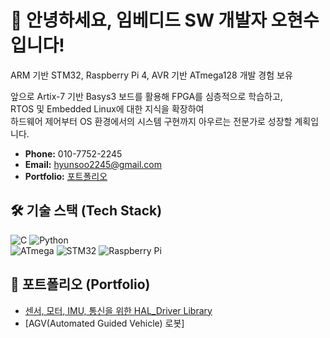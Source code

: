 # 👋 안녕하세요, 임베디드 SW 개발자 오현수입니다!

ARM 기반 STM32, Raspberry Pi 4, AVR 기반 ATmega128 개발 경험 보유

앞으로 Artix-7 기반 Basys3 보드를 활용해 FPGA를 심층적으로 학습하고,   
RTOS 및 Embedded Linux에 대한 지식을 확장하여  
하드웨어 제어부터 OS 환경에서의 시스템 구현까지 아우르는 전문가로 성장할 계획입니다.

- **Phone:** 010-7752-2245
- **Email:** hyunsoo2245@gmail.com  
- **Portfolio:** [포트폴리오](https://drive.google.com/drive/folders/1ZQBWkEBXOwhOhnsquPH2Pt8XXJpFpnkP)  

## 🛠 기술 스택 (Tech Stack)

![C](https://img.shields.io/badge/Language-C-A8B9CC?logo=c&logoColor=white)
![Python](https://img.shields.io/badge/Language-Python-3776AB?logo=python&logoColor=white)\
![ATmega](https://img.shields.io/badge/MCU-ATmega-orange)
![STM32](https://img.shields.io/badge/MCU-STM32-blue?logo=stmicroelectronics)
![Raspberry Pi](https://img.shields.io/badge/MCU-Raspberry%20Pi-C51A4Alogo=raspberrypi)


## 💾 포트폴리오 (Portfolio)

* [센서, 모터, IMU, 통신을 위한 HAL_Driver Library](https://github.com/hyunsoo-Oh/embedded-device-drivers)
* [AGV(Automated Guided Vehicle) 로봇]